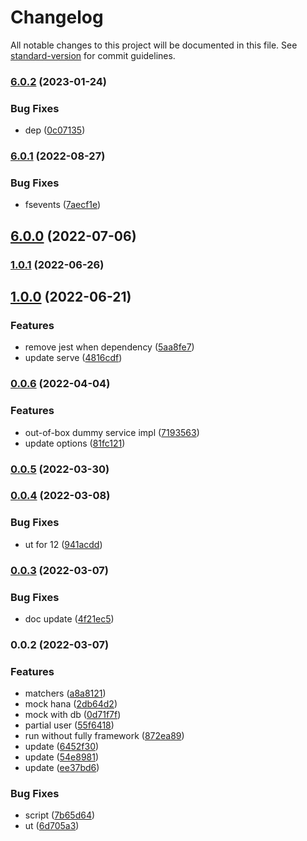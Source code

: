 # Changelog

All notable changes to this project will be documented in this file. See [standard-version](https://github.com/conventional-changelog/standard-version) for commit guidelines.

### [6.0.2](https://github.com/Soontao/cds-jest/compare/v6.0.1...v6.0.2) (2023-01-24)


### Bug Fixes

* dep ([0c07135](https://github.com/Soontao/cds-jest/commit/0c07135d3f9eea6eaad6cd5b4c692c5865727f41))

### [6.0.1](https://github.com/Soontao/cds-jest/compare/v6.0.0...v6.0.1) (2022-08-27)


### Bug Fixes

* fsevents ([7aecf1e](https://github.com/Soontao/cds-jest/commit/7aecf1e746f091a9ceb8aef8090c8f6682895d4c))

## [6.0.0](https://github.com/Soontao/cds-jest/compare/v1.0.1...v6.0.0) (2022-07-06)

### [1.0.1](https://github.com/Soontao/cds-jest/compare/v1.0.0...v1.0.1) (2022-06-26)

## [1.0.0](https://github.com/Soontao/cds-jest/compare/v0.0.6...v1.0.0) (2022-06-21)


### Features

* remove jest when dependency ([5aa8fe7](https://github.com/Soontao/cds-jest/commit/5aa8fe7b859bd8c62c7dc15602c7b92a427ed1da))
* update serve ([4816cdf](https://github.com/Soontao/cds-jest/commit/4816cdf8954b1cee2601ff641b09e47b0aedcba8))

### [0.0.6](https://github.com/Soontao/cds-jest/compare/v0.0.5...v0.0.6) (2022-04-04)


### Features

* out-of-box dummy service impl ([7193563](https://github.com/Soontao/cds-jest/commit/7193563b5e5fcac88359c6bc49962b32fda34963))
* update options ([81fc121](https://github.com/Soontao/cds-jest/commit/81fc121f1c4256b3b1278e6a05a5e3a6ab2d055b))

### [0.0.5](https://github.com/Soontao/cds-jest/compare/v0.0.4...v0.0.5) (2022-03-30)

### [0.0.4](https://github.com/Soontao/cds-jest/compare/v0.0.3...v0.0.4) (2022-03-08)


### Bug Fixes

* ut for 12 ([941acdd](https://github.com/Soontao/cds-jest/commit/941acdd92966d08e69a89785817eb0205685cd73))

### [0.0.3](https://github.com/Soontao/cds-jest/compare/v0.0.2...v0.0.3) (2022-03-07)


### Bug Fixes

* doc update ([4f21ec5](https://github.com/Soontao/cds-jest/commit/4f21ec50980cac16c77d042820d75124e970fac2))

### 0.0.2 (2022-03-07)


### Features

* matchers ([a8a8121](https://github.com/Soontao/cds-jest/commit/a8a8121faf7767539533d0ad7b98e5b33cb4cc71))
* mock hana ([2db64d2](https://github.com/Soontao/cds-jest/commit/2db64d2d2991af3eda1d54d81d366a24479bc9f3))
* mock with db ([0d71f7f](https://github.com/Soontao/cds-jest/commit/0d71f7f0aa95d3cd6f2c7e1ea1921562b21fc95e))
* partial user ([55f6418](https://github.com/Soontao/cds-jest/commit/55f641886f903c921c8b1f578267a6f8f5f2394e))
* run without fully framework ([872ea89](https://github.com/Soontao/cds-jest/commit/872ea8942cdf3362ac1fb8c56eeac2eedf0520c3))
* update ([6452f30](https://github.com/Soontao/cds-jest/commit/6452f30d07d635abccd37a4c215ca40accfb6b09))
* update ([54e8981](https://github.com/Soontao/cds-jest/commit/54e89818552f5c94c176ebaf372d143e2b7142d7))
* update ([ee37bd6](https://github.com/Soontao/cds-jest/commit/ee37bd60a77d4f2a5447b140808ddf6a2bc10924))


### Bug Fixes

* script ([7b65d64](https://github.com/Soontao/cds-jest/commit/7b65d6403f04c5cc1506b472c79fa5a68c4901df))
* ut ([6d705a3](https://github.com/Soontao/cds-jest/commit/6d705a3fc9f5321a0185f233f86ba9473e5b357c))
